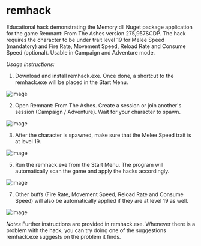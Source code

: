 # remhack
Educational hack demonstrating the Memory.dll Nuget package application for the game Remnant: From The Ashes version 275,957SCDP.
The hack requires the character to be under trait level 19 for Melee Speed (mandatory) and Fire Rate, Movement Speed, Reload Rate and Consume Speed (optional). 
Usable in Campaign and Adventure mode.

_Usage Instructions:_
1.	Download and install remhack.exe. Once done, a shortcut to the remhack.exe will be placed in the Start Menu.

![image](https://user-images.githubusercontent.com/37789938/167762730-6e78b7e6-b1e5-4085-a249-25546c354403.png)

2.	Open Remnant: From The Ashes. Create a session or join another's session (Campaign / Adventure). Wait for your character to spawn.

![image](https://user-images.githubusercontent.com/37789938/167763129-40a334f7-9dbe-46d0-987d-86d19bdec9ff.png)

3.	After the character is spawned, make sure that the Melee Speed trait is at level 19.

![image](https://user-images.githubusercontent.com/37789938/167762924-d9138e71-2de5-444f-b492-5b22b12b777a.png)

5.	Run the remhack.exe from the Start Menu. The program will automatically scan the game and apply the hacks accordingly.

![image](https://user-images.githubusercontent.com/37789938/167762980-6db2c850-3295-46c9-9af0-ec24a310c67a.png)

7.	Other buffs (Fire Rate, Movement Speed, Reload Rate and Consume Speed) will also be automatically applied if they are at level 19 as well.

![image](https://user-images.githubusercontent.com/37789938/167763048-a38f44cd-9657-4721-835d-ffe97332946a.png)

_Notes_
Further instructions are provided in remhack.exe. Whenever there is a problem with the hack, you can try doing one of the suggestions remhack.exe suggests on the problem it finds.
